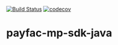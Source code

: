 [![Build Status](https://travis-ci.org/Vantiv/payfac-mp-sdk-java.svg?branch=master)](https://travis-ci.org/Vantiv/payfac-mp-sdk-java)
[![codecov](https://codecov.io/gh/Vantiv/payfac-mp-sdk-java/branch/master/graph/badge.svg)](https://codecov.io/gh/Vantiv/payfac-mp-sdk-java)

# payfac-mp-sdk-java
